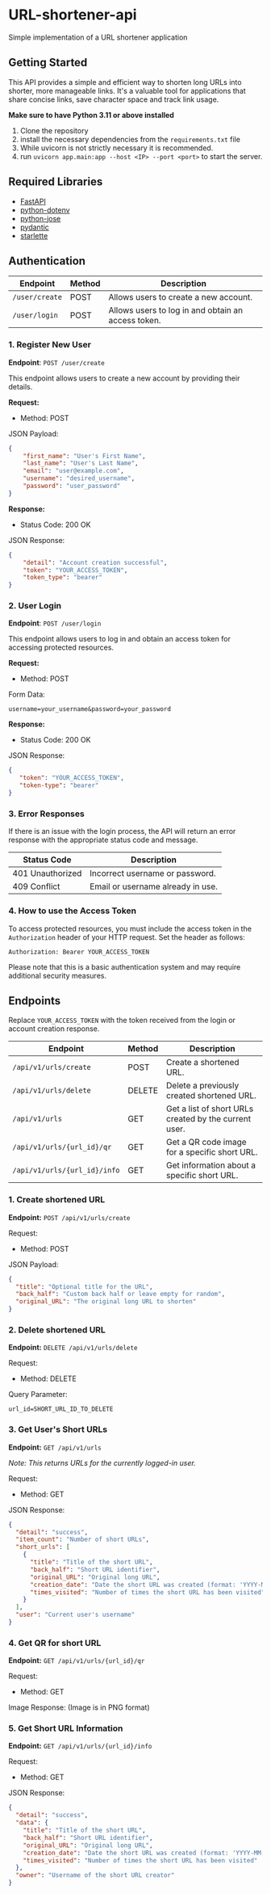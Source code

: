 # URL-shortener-api
 Simple implementation of a URL shortener application

## Getting Started
This API provides a simple and efficient way to shorten long URLs into shorter, more manageable links. It's a valuable tool for applications   that share concise links, save character space and track link usage.

**Make sure to have Python 3.11 or above installed**

1. Clone the repository
2. install the necessary dependencies from the `requirements.txt` file
3. While uvicorn is not strictly necessary it is recommended.
4. run `uvicorn app.main:app --host <IP> --port <port>` to start the server.

## Required Libraries
- [FastAPI](https://fastapi.tiangolo.com/)
- [python-dotenv](https://pypi.org/project/python-dotenv/)
- [python-jose](https://pypi.org/project/python-jose/)
- [pydantic](https://pypi.org/project/pydantic/)
- [starlette](https://www.starlette.io/)

## Authentication

| Endpoint                | Method | Description                                                |
|-------------------------|--------|------------------------------------------------------------|
| `/user/create`          | POST   | Allows users to create a new account.                     |
| `/user/login`           | POST   | Allows users to log in and obtain an access token.        |

### 1. Register New User

**Endpoint**: `POST /user/create`

This endpoint allows users to create a new account by providing their details.

**Request:**

- Method: POST

JSON Payload:

```JSON
{
    "first_name": "User's First Name",
    "last_name": "User's Last Name",
    "email": "user@example.com",
    "username": "desired_username",
    "password": "user_password"
}
```

**Response:**

- Status Code: 200 OK

JSON Response:

```JSON
{
    "detail": "Account creation successful",
    "token": "YOUR_ACCESS_TOKEN",
    "token_type": "bearer"
}
```

### 2. User Login

**Endpoint**: `POST /user/login`

This endpoint allows users to log in and obtain an access token for accessing protected resources.

**Request:**

- Method: POST

Form Data:

`username=your_username&password=your_password`


**Response:**

- Status Code: 200 OK

JSON Response:

```JSON
{
   "token": "YOUR_ACCESS_TOKEN",
   "token-type": "bearer"
}
```

### 3. Error Responses

If there is an issue with the login process, the API will return an error response with the appropriate status code and message.

| Status Code           | Description                         |
|-----------------------|-------------------------------------|
| 401 Unauthorized      | Incorrect username or password.     |
| 409 Conflict          | Email or username already in use.   |

### 4. How to use the Access Token

To access protected resources, you must include the access token in the `Authorization` header of your HTTP request. Set the header as follows:

`Authorization: Bearer YOUR_ACCESS_TOKEN`

Please note that this is a basic authentication system and may require additional security measures.


## Endpoints

Replace `YOUR_ACCESS_TOKEN` with the token received from the login or account creation response.

| Endpoint                                    | Method | Description                                          |
|---------------------------------------------|--------|------------------------------------------------------|
| `/api/v1/urls/create`                       | POST   | Create a shortened URL.                              |
| `/api/v1/urls/delete`                       | DELETE | Delete a previously created shortened URL.          |
| `/api/v1/urls`                              | GET    | Get a list of short URLs created by the current user.|
| `/api/v1/urls/{url_id}/qr`                  | GET    | Get a QR code image for a specific short URL.        |
| `/api/v1/urls/{url_id}/info`                | GET    | Get information about a specific short URL.          |


### 1. Create shortened URL

**Endpoint:** `POST /api/v1/urls/create`

Request:

- Method: POST

JSON Payload:
```JSON
{
  "title": "Optional title for the URL",
  "back_half": "Custom back half or leave empty for random",
  "original_URL": "The original long URL to shorten"
}
```

### 2. Delete shortened URL
**Endpoint:** `DELETE /api/v1/urls/delete`

Request:

- Method: DELETE

Query Parameter:

`url_id=SHORT_URL_ID_TO_DELETE
`

### 3. Get User's Short URLs

**Endpoint:** `GET /api/v1/urls`

*Note: This returns URLs for the currently logged-in user.*

Request:

- Method: GET

JSON Response:
```JSON
{
  "detail": "success",
  "item_count": "Number of short URLs",
  "short_urls": [
    {
      "title": "Title of the short URL",
      "back_half": "Short URL identifier",
      "original_URL": "Original long URL",
      "creation_date": "Date the short URL was created (format: 'YYYY-MM-DD')",
      "times_visited": "Number of times the short URL has been visited"
    }
  ],
  "user": "Current user's username"
}
```

### 4. Get QR for short URL

**Endpoint:** `GET /api/v1/urls/{url_id}/qr`

Request:

- Method: GET

Image Response: (Image is in PNG format)

### 5. Get Short URL Information

**Endpoint:** `GET /api/v1/urls/{url_id}/info`

Request:

- Method: GET

JSON Response:

```JSON
{
  "detail": "success",
  "data": {
    "title": "Title of the short URL",
    "back_half": "Short URL identifier",
    "original_URL": "Original long URL",
    "creation_date": "Date the short URL was created (format: 'YYYY-MM-DD')",
    "times_visited": "Number of times the short URL has been visited"
  },
  "owner": "Username of the short URL creator"
}
```
